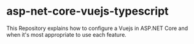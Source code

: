 # asp-net-core-vuejs-typescript
This Repository explains how to configure a Vuejs in ASP.NET Core and when it's most appropriate to use each feature.
